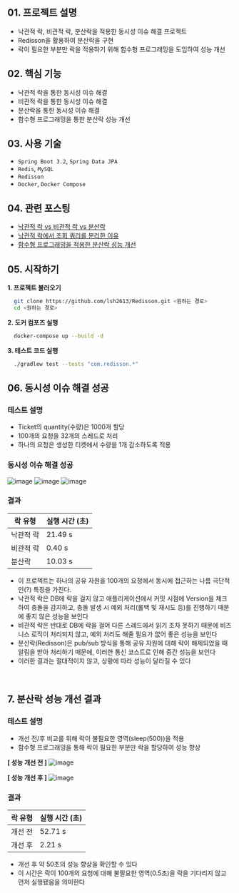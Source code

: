 ## 01. 프로젝트 설명
- 낙관적 락, 비관적 락, 분산락을 적용한 동시성 이슈 해결 프로젝트
- Redisson을 활용하여 분산락을 구현
- 락이 필요한 부분만 락을 적용하기 위해 함수형 프로그래밍을 도입하여 성능 개선

## 02. 핵심 기능
- 낙관적 락을 통한 동시성 이슈 해결
- 비관적 락을 통한 동시성 이슈 해결
- 분산락을 통한 동시성 이슈 해결
- 함수형 프로그래밍을 통한 분산락 성능 개선

## 03. 사용 기술
- `Spring Boot 3.2`, `Spring Data JPA`
- `Redis`, `MySQL`
- `Redisson`
- `Docker`, `Docker Compose`

## 04. 관련 포스팅
- [낙관적 락 vs 비관적 락 vs 분산락](https://lsh2613.tistory.com/270)
- [낙관적 락에서 조회 쿼리를 분리한 이유](https://lsh2613.tistory.com/270#%EB%82%99%EA%B4%80%EC%A0%81%20%EB%9D%BD%20%EC%A1%B0%ED%9A%8C%20%EC%BF%BC%EB%A6%AC%EB%A5%BC%20%EB%94%B0%EB%A1%9C%20%EB%B6%84%EB%A6%AC%ED%95%9C%20%EC%9D%B4%EC%9C%A0-1)
- [함수형 프로그래밍을 적용한 분산락 성능 개선](https://lsh2613.tistory.com/271)

## 05. 시작하기
**1. 프로젝트 불러오기**
``` bash
  git clone https://github.com/lsh2613/Redisson.git <원하는 경로>
  cd <원하는 경로>
```

**2. 도커 컴포즈 실행**<br>
``` bash
  docker-compose up --build -d
```

**3. 테스트 코드 실행**
``` bash
  ./gradlew test --tests "com.redisson.*"
```

## 06. 동시성 이슈 해결 성공
### 테스트 설명
- Ticket의 quantity(수량)은 1000개 할당
- 100개의 요청을 32개의 스레드로 처리
- 하나의 요청은 생성한 티켓에서 수량을 1개 감소하도록 적용

### 동시성 이슈 해결 성공
![image](https://github.com/user-attachments/assets/f4066763-58d3-43b8-93e9-0425ca0857b9)
![image](https://github.com/user-attachments/assets/4f8b207b-d61e-403a-bfb4-354df909a5b8)
![image](https://github.com/user-attachments/assets/e3ced8b8-f560-43e9-accf-6d4ad09cf4a5)
 
### 결과
| 락 유형       | 실행 시간 (초) |
|---------------|-----------|
| 낙관적 락    | 21.49 s   |
| 비관적 락    | 0.40 s    |
| 분산락       | 10.03 s   |
- 이 프로젝트는 하나의 공유 자원을 100개의 요청에서 동시에 접근하는 나름 극단적인(?) 특징을 가진다.
- 낙관적 락은 DB에 략을 걸지 않고 애플리케이션에서 커밋 시점에 Version을 체크하여 충돌을 감지하고, 충돌 발생 시 예외 처리(롤백 및 재시도 등)를 진행하기 때문에 좋지 않은 성능을 보인다
- 비관적 락은 반대로 DB에 락을 걸어 다른 스레드에서 읽기 조차 못하기 때문에 비즈니스 로직이 처리되지 않고, 예외 처리도 해줄 필요가 없어 좋은 성능을 보인다
- 분산락(Redisson)은 pub/sub 방식을 통해 공유 자원에 대해 락이 해제되었을 때 알림을 받아 처리하기 때문에, 이러한 통신 코스트로 인해 중간 성능을 보인다
- 이러한 결과는 절대적이지 않고, 상황에 따라 성능이 달라질 수 있다

<br>

## 7. 분산락 성능 개선 결과
### 테스트 설명
- 개선 전/후 비교를 위해 락이 불필요한 영역(sleep(500))을 적용 
- 함수형 프로그래밍을 통해 락이 필요한 부분만 락을 할당하여 성능 향상

**[ 성능 개선 전 ]**
![image](https://github.com/user-attachments/assets/88392ced-3212-4ee7-94e4-75fbc8b3ff3c)

**[ 성능 개선 후 ]**
![image](https://github.com/user-attachments/assets/702d7d4c-9ffd-4b63-9ae7-2fa7909d07ad)

### 결과
| 락 유형 | 실행 시간 (초) |
|------|-----------|
| 개선 전 | 52.71 s   |
| 개선 후 | 2.21 s    |

- 개선 후 약 50초의 성능 향상을 확인할 수 있다
- 이 시간은 락이 100개의 요청에 대해 불필요한 영역(0.5초)을 락을 기다리지 않고 먼저 실행됐음을 의미한다
